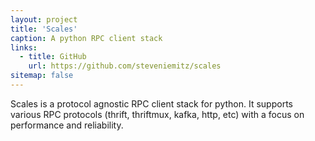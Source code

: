 ```yaml
---
layout: project
title: 'Scales'
caption: A python RPC client stack
links:
  - title: GitHub
    url: https://github.com/steveniemitz/scales
sitemap: false
---
```


Scales is a protocol agnostic RPC client stack for python.  It supports various RPC protocols (thrift, thriftmux, kafka, http, etc) with a focus on performance and reliability.
